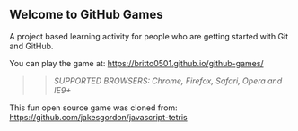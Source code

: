 ## Welcome to GitHub Games

A project based learning activity for people who are getting started with Git and GitHub.

You can play the game at: https://britto0501.github.io/github-games/

>> _*SUPPORTED BROWSERS*: Chrome, Firefox, Safari, Opera and IE9+_

This fun open source game was cloned from: https://github.com/jakesgordon/javascript-tetris
